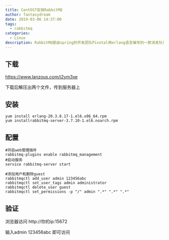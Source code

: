 ```yaml
---
title: CentOS7安装RabbitMQ
author: fantasydream
date: 2019-03-06 14:37:00
tags: 
  - rabbitmq
categories: 
  - Linux
description: RabbitMQ是由spring的开发团队Pivotal用erlang语言编写的一款消息队列。其功能丰富，支持很多插件，spring也对其无缝支持，可以很方便的在spring项目中使用该队列，所以很受市场欢迎。但其在centos上的安装还是有些复杂的，网上的教程也都不一样，我找到了一边相对简单的安装流程，分享出来
---
```


## 下载

https://www.lanzous.com/i2ym3xe

下载后解压出两个文件，传到服务器上

## 安装

```shell
yum install erlang-20.3.8.17-1.el6.x86_64.rpm
yum installrabbitmq-server-3.7.10-1.el6.noarch.rpm
```

## 配置

```shell
#开启web管理插件
rabbitmq-plugins enable rabbitmq_management
#启动服务
service rabbitmq-server start

#添加用户和删除guest
rabbitmqctl add_user admin 123456abc
rabbitmqctl set_user_tags admin administrator
rabbitmqctl delete_user guest
rabbitmqctl set_permissions -p "/" admin ".*" ".*" ".*"
```

## 验证

浏览器访问 http://你的ip:15672

输入admin 123456abc 即可访问


